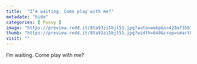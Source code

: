```yaml
---
title:  "I’m waiting. Come play with me?"
metadate: "hide"
categories: [ Pussy ]
image: "https://preview.redd.it/8ta93zi5bjl51.jpg?auto=webp&s=420af35b7df6c6e2445b75ef8bc02003d6b73194"
thumb: "https://preview.redd.it/8ta93zi5bjl51.jpg?width=640&crop=smart&auto=webp&s=537fa0a841f7432cdc31535cc847db3f9503ab89"
visit: ""
---
```

I’m waiting. Come play with me?
